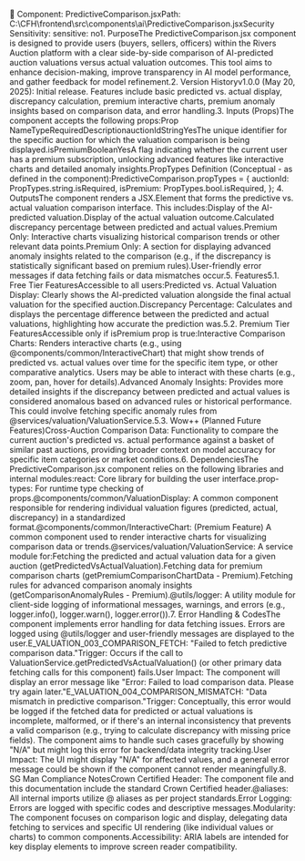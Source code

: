 📘 Component: PredictiveComparison.jsxPath: C:\CFH\frontend\src\components\ai\PredictiveComparison.jsxSecurity Sensitivity: sensitive: no1. PurposeThe PredictiveComparison.jsx component is designed to provide users (buyers, sellers, officers) within the Rivers Auction platform with a clear side-by-side comparison of AI-predicted auction valuations versus actual valuation outcomes. This tool aims to enhance decision-making, improve transparency in AI model performance, and gather feedback for model refinement.2. Version Historyv1.0.0 (May 20, 2025): Initial release. Features include basic predicted vs. actual display, discrepancy calculation, premium interactive charts, premium anomaly insights based on comparison data, and error handling.3. Inputs (Props)The component accepts the following props:Prop NameTypeRequiredDescriptionauctionIdStringYesThe unique identifier for the specific auction for which the valuation comparison is being displayed.isPremiumBooleanYesA flag indicating whether the current user has a premium subscription, unlocking advanced features like interactive charts and detailed anomaly insights.PropTypes Definition (Conceptual - as defined in the component):PredictiveComparison.propTypes = {
  auctionId: PropTypes.string.isRequired,
  isPremium: PropTypes.bool.isRequired,
};
4. OutputsThe component renders a JSX.Element that forms the predictive vs. actual valuation comparison interface. This includes:Display of the AI-predicted valuation.Display of the actual valuation outcome.Calculated discrepancy percentage between predicted and actual values.Premium Only: Interactive charts visualizing historical comparison trends or other relevant data points.Premium Only: A section for displaying advanced anomaly insights related to the comparison (e.g., if the discrepancy is statistically significant based on premium rules).User-friendly error messages if data fetching fails or data mismatches occur.5. Features5.1. Free Tier FeaturesAccessible to all users:Predicted vs. Actual Valuation Display: Clearly shows the AI-predicted valuation alongside the final actual valuation for the specified auction.Discrepancy Percentage: Calculates and displays the percentage difference between the predicted and actual valuations, highlighting how accurate the prediction was.5.2. Premium Tier FeaturesAccessible only if isPremium prop is true:Interactive Comparison Charts: Renders interactive charts (e.g., using @components/common/InteractiveChart) that might show trends of predicted vs. actual values over time for the specific item type, or other comparative analytics. Users may be able to interact with these charts (e.g., zoom, pan, hover for details).Advanced Anomaly Insights: Provides more detailed insights if the discrepancy between predicted and actual values is considered anomalous based on advanced rules or historical performance. This could involve fetching specific anomaly rules from @services/valuation/ValuationService.5.3. Wow++ (Planned Future Features)Cross-Auction Comparison Data: Functionality to compare the current auction's predicted vs. actual performance against a basket of similar past auctions, providing broader context on model accuracy for specific item categories or market conditions.6. DependenciesThe PredictiveComparison.jsx component relies on the following libraries and internal modules:react: Core library for building the user interface.prop-types: For runtime type checking of props.@components/common/ValuationDisplay: A common component responsible for rendering individual valuation figures (predicted, actual, discrepancy) in a standardized format.@components/common/InteractiveChart: (Premium Feature) A common component used to render interactive charts for visualizing comparison data or trends.@services/valuation/ValuationService: A service module for:Fetching the predicted and actual valuation data for a given auction (getPredictedVsActualValuation).Fetching data for premium comparison charts (getPremiumComparisonChartData - Premium).Fetching rules for advanced comparison anomaly insights (getComparisonAnomalyRules - Premium).@utils/logger: A utility module for client-side logging of informational messages, warnings, and errors (e.g., logger.info(), logger.warn(), logger.error()).7. Error Handling & CodesThe component implements error handling for data fetching issues. Errors are logged using @utils/logger and user-friendly messages are displayed to the user.E_VALUATION_003_COMPARISON_FETCH: "Failed to fetch predictive comparison data."Trigger: Occurs if the call to ValuationService.getPredictedVsActualValuation() (or other primary data fetching calls for this component) fails.User Impact: The component will display an error message like "Error: Failed to load comparison data. Please try again later."E_VALUATION_004_COMPARISON_MISMATCH: "Data mismatch in predictive comparison."Trigger: Conceptually, this error would be logged if the fetched data for predicted or actual valuations is incomplete, malformed, or if there's an internal inconsistency that prevents a valid comparison (e.g., trying to calculate discrepancy with missing price fields). The component aims to handle such cases gracefully by showing "N/A" but might log this error for backend/data integrity tracking.User Impact: The UI might display "N/A" for affected values, and a general error message could be shown if the component cannot render meaningfully.8. SG Man Compliance NotesCrown Certified Header: The component file and this documentation include the standard Crown Certified header.@aliases: All internal imports utilize @ aliases as per project standards.Error Logging: Errors are logged with specific codes and descriptive messages.Modularity: The component focuses on comparison logic and display, delegating data fetching to services and specific UI rendering (like individual values or charts) to common components.Accessibility: ARIA labels are intended for key display elements to improve screen reader compatibility.